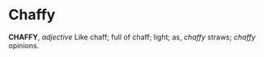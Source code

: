 # Chaffy

**CHAFFY**, _adjective_ Like chaff; full of chaff; light; as, _chaffy_ straws; _chaffy_ opinions.